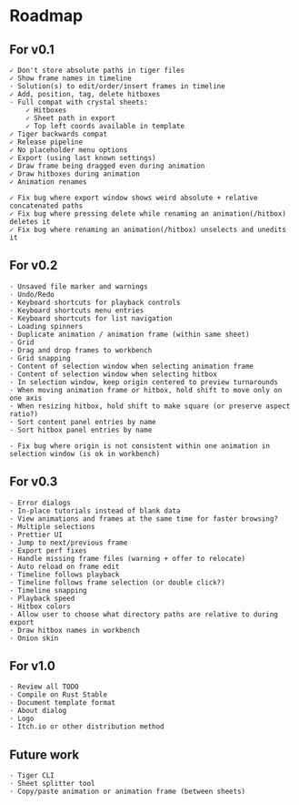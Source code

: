 # Roadmap

## For v0.1
	✓ Don't store absolute paths in tiger files
	✓ Show frame names in timeline
	· Solution(s) to edit/order/insert frames in timeline
	✓ Add, position, tag, delete hitboxes
	· Full compat with crystal sheets:
		✓ Hitboxes
		✓ Sheet path in export
		✓ Top left coords available in template
	✓ Tiger backwards compat
	✓ Release pipeline
	✓ No placeholder menu options
	✓ Export (using last known settings)
	✓ Draw frame being dragged even during animation
	✓ Draw hitboxes during animation
	✓ Animation renames

	✓ Fix bug where export window shows weird absolute + relative concatenated paths
	✓ Fix bug where pressing delete while renaming an animation(/hitbox) deletes it
	✓ Fix bug where renaming an animation(/hitbox) unselects and unedits it

## For v0.2
	· Unsaved file marker and warnings
	· Undo/Redo
	· Keyboard shortcuts for playback controls
	· Keyboard shortcuts menu entries
	· Keyboard shortcuts for list navigation
	· Loading spinners
	· Duplicate animation / animation frame (within same sheet)
	· Grid
	· Drag and drop frames to workbench
	· Grid snapping
	· Content of selection window when selecting animation frame
	· Content of selection window when selecting hitbox
	· In selection window, keep origin centered to preview turnarounds
	· When moving animation frame or hitbox, hold shift to move only on one axis
	· When resizing hitbox, hold shift to make square (or preserve aspect ratio?)
	· Sort content panel entries by name
	· Sort hitbox panel entries by name

	· Fix bug where origin is not consistent within one animation in selection window (is ok in workbench)

## For v0.3
	· Error dialogs
	· In-place tutorials instead of blank data
	· View animations and frames at the same time for faster browsing?
	· Multiple selections
	· Prettier UI
	· Jump to next/previous frame
	· Export perf fixes
	· Handle missing frame files (warning + offer to relocate)
	· Auto reload on frame edit
	· Timeline follows playback
	· Timeline follows frame selection (or double click?)
	· Timeline snapping
	· Playback speed
	· Hitbox colors
	· Allow user to choose what directory paths are relative to during export
	· Draw hitbox names in workbench
	· Onion skin

## For v1.0
	· Review all TODO
	· Compile on Rust Stable
	· Document template format
	· About dialog
	· Logo
	· Itch.io or other distribution method

## Future work
	· Tiger CLI
	· Sheet splitter tool
	· Copy/paste animation or animation frame (between sheets)
